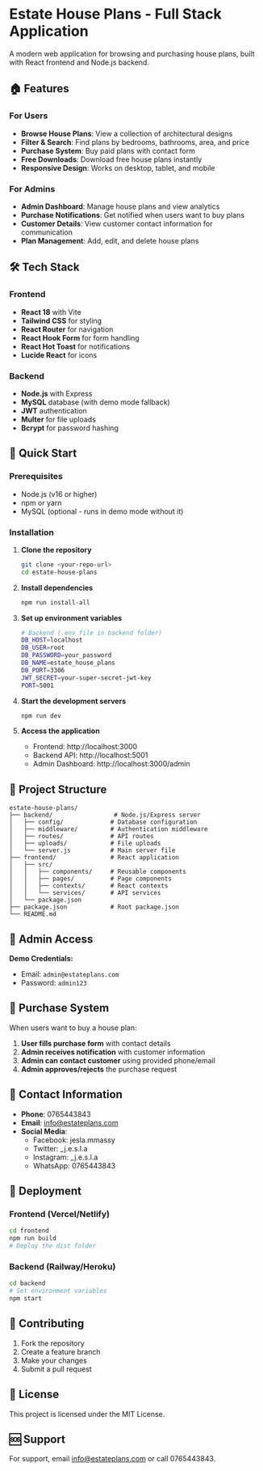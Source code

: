 # Estate House Plans - Full Stack Application

A modern web application for browsing and purchasing house plans, built with React frontend and Node.js backend.

## 🏠 Features

### For Users
- **Browse House Plans**: View a collection of architectural designs
- **Filter & Search**: Find plans by bedrooms, bathrooms, area, and price
- **Purchase System**: Buy paid plans with contact form
- **Free Downloads**: Download free house plans instantly
- **Responsive Design**: Works on desktop, tablet, and mobile

### For Admins
- **Admin Dashboard**: Manage house plans and view analytics
- **Purchase Notifications**: Get notified when users want to buy plans
- **Customer Details**: View customer contact information for communication
- **Plan Management**: Add, edit, and delete house plans

## 🛠️ Tech Stack

### Frontend
- **React 18** with Vite
- **Tailwind CSS** for styling
- **React Router** for navigation
- **React Hook Form** for form handling
- **React Hot Toast** for notifications
- **Lucide React** for icons

### Backend
- **Node.js** with Express
- **MySQL** database (with demo mode fallback)
- **JWT** authentication
- **Multer** for file uploads
- **Bcrypt** for password hashing

## 🚀 Quick Start

### Prerequisites
- Node.js (v16 or higher)
- npm or yarn
- MySQL (optional - runs in demo mode without it)

### Installation

1. **Clone the repository**
   ```bash
   git clone <your-repo-url>
   cd estate-house-plans
   ```

2. **Install dependencies**
   ```bash
   npm run install-all
   ```

3. **Set up environment variables**
   ```bash
   # Backend (.env file in backend folder)
   DB_HOST=localhost
   DB_USER=root
   DB_PASSWORD=your_password
   DB_NAME=estate_house_plans
   DB_PORT=3306
   JWT_SECRET=your-super-secret-jwt-key
   PORT=5001
   ```

4. **Start the development servers**
   ```bash
   npm run dev
   ```

5. **Access the application**
   - Frontend: http://localhost:3000
   - Backend API: http://localhost:5001
   - Admin Dashboard: http://localhost:3000/admin

## 📁 Project Structure

```
estate-house-plans/
├── backend/                 # Node.js/Express server
│   ├── config/             # Database configuration
│   ├── middleware/         # Authentication middleware
│   ├── routes/             # API routes
│   ├── uploads/            # File uploads
│   └── server.js           # Main server file
├── frontend/               # React application
│   ├── src/
│   │   ├── components/     # Reusable components
│   │   ├── pages/          # Page components
│   │   ├── contexts/       # React contexts
│   │   └── services/       # API services
│   └── package.json
├── package.json            # Root package.json
└── README.md
```

## 🔐 Admin Access

**Demo Credentials:**
- Email: `admin@estateplans.com`
- Password: `admin123`

## 🛒 Purchase System

When users want to buy a house plan:

1. **User fills purchase form** with contact details
2. **Admin receives notification** with customer information
3. **Admin can contact customer** using provided phone/email
4. **Admin approves/rejects** the purchase request

## 📱 Contact Information

- **Phone**: 0765443843
- **Email**: info@estateplans.com
- **Social Media**:
  - Facebook: jesla.mmassy
  - Twitter: _j.e.s.l.a
  - Instagram: _j.e.s.l.a
  - WhatsApp: 0765443843

## 🚀 Deployment

### Frontend (Vercel/Netlify)
```bash
cd frontend
npm run build
# Deploy the dist folder
```

### Backend (Railway/Heroku)
```bash
cd backend
# Set environment variables
npm start
```

## 🤝 Contributing

1. Fork the repository
2. Create a feature branch
3. Make your changes
4. Submit a pull request

## 📄 License

This project is licensed under the MIT License.

## 🆘 Support

For support, email info@estateplans.com or call 0765443843. 
